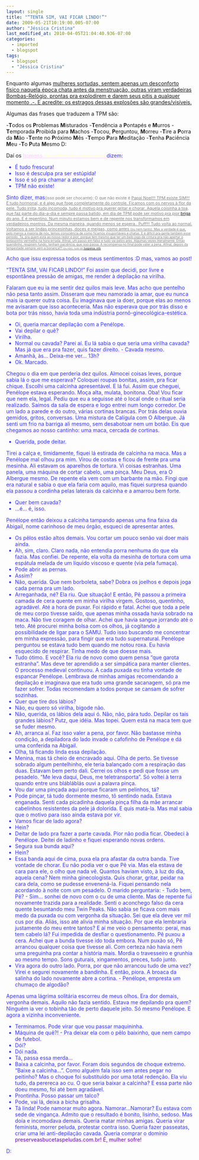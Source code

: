 ```yaml
---
layout: single
title: "“TENTA SIM, VAI FICAR LINDO!”"
date: 2009-05-21T10:19:00.005-07:00
author: "Jéssica Cristina"
last_modified_at: 2010-04-05T21:04:40.936-07:00
categories:
  - imported
  - blogspot
tags:
  - blogspot
  - "Jéssica Cristina"
---
```


Enquanto algumas <span style="text-decoration: underline;">mulheres <span style="text-decoration: underline;">sortudas, sentem apenas um desconforto físico naquela época chata antes da menstruação, outras viram verdadeiras Bombas-Relógio, prontas pra explodirem e darem seus pitis a qualquer momento .-.  E acredite: os estragos dessas explosões são grandes/visíveis.
  
 Algumas das frases que traduzem a TPM são:

 
 -**T**odos os **P**roblemas **M**isturados
 -**T**endência a **P**ontapés e **M**urros
 -**T**emporada **P**roibida para **M**achos
 -**T**ocou, **P**erguntou, **M**orreu
 -**T**ire a **P**orra da **M**ão
 -**T**ente no **P**róximo **M**ês
 -**T**empo **P**ara **M**editação
 -**T**enha **P**aciência **M**eu
 -**T**o **P**uta **M**esmo
  D:


  <span id="more-3395"> 
Daí os<span style="color: rgb(255, 204, 255);"> <span style="text-decoration: underline; color: rgb(255, 204, 255);">homens<span style="color: rgb(51, 51, 255);"> <strike style="color: rgb(255, 255, 204);">incrivelmente insensíveis</strike> dizem:
  
 - É tudo frescura!
 - Isso é desculpa pra ser estúpida!
 - Isso é só pra chamar a atenção!
 - TPM não existe!
  
 Sinto dizer, mas<span style="color: rgb(128, 128, 128);font-size:78%;">(isso pode ser chocante):
 O que não existe é <span style="text-decoration: underline;">Papai Noel!!! TPM existe SIM!!!
 É tudo hormonal, e é algo que foge completamente do controle.
 Ficamos com os nervos à flor da pele. Tudo irrita, tudo incomoda, tudo é motivo pra querer gritar e chorar.
 Aquela coisinha a toa, que faz parte do dia-a-dia e sempre passa batido, em dia de TPM pode ser motivo pra pior <a href="http://www.suspensa.info/tag/briga/" title="briga">briga</a> do ano.
 E é repentino. Num minuto estamos bem e de repente nos transformamos em verdadeiros montros.
 Da mesma maneira, quando menos se espera.. Puff!!! Tudo volta ao normal. Voltamos a ser lindas princesinhas, doces e meigas, como antes <span style="color: rgb(128, 128, 128);font-size:78%;">(ou nem tanto).
 Mas a verdade é que, pelo menos a maioria de nós, temos consciência de como ficamos insuportáveis e chatas. E é difícil pra gente também esse período.
 Tá, pra quem está ao nosso redor é pior, porque tem mesmo que ter um belo jogo de cintura pra não apertar o botãozinho vermelho na hora errada. Afinal, um passo em falso e tudo vai pelos ares. Algumas vezes literalmente.
 Então queridinho, respirem fundo, tenham paciência, que isso passa.
A recompensa no final pode valer a pena. Afinal, depois da tempestade sempre vem a bonança!!! <span style="color: rgb(128, 128, 128);font-size:78%;">(ou não).
tudo do <a href="http://www.suspensa.info/">Suspensa. info</a>

Acho que issu expressa todos os meus sentimentos :D                                                                      mas, vamos ao post!







“TENTA SIM, VAI FICAR LINDO!” Foi assim que decidi, por livre e espontânea pressão de amigas, me render à depilação na virilha.

Falaram que eu ia me sentir dez quilos mais leve. Mas acho que pentelho não pesa tanto assim. Disseram que meu namorado ia amar, que eu nunca mais ia querer outra coisa. Eu imaginava que ia doer, porque elas ao menos me avisaram que isso aconteceria. Mas não esperava que por trás disso e bota por trás nisso, havia toda uma indústria pornô-ginecológica-estética.

- Oi, queria marcar depilação com a Penélope.
- Vai depilar o quê?
- Virilha.
- Normal ou cavada?
Parei aí. Eu lá sabia o que seria uma virilha cavada? Mas já que era pra fazer, quis fazer direito. - Cavada mesmo.
- Amanhã, às… Deixa-me ver… 13h?
- Ok. Marcado.

Chegou o dia em que perderia dez quilos. Almocei coisas leves, porque sabia lá o que me esperava? Coloquei roupas bonitas, assim, pra ficar chique. Escolhi uma calcinha apresentável. E lá fui. Assim que cheguei, Penélope estava esperando. Moça alta, mulata, bonitona. Oba! Vou ficar que nem ela, legal. Pediu que eu a seguisse até o local onde o ritual seria realizado. Saímos da sala de espera e logo entrei num longo corredor. De um lado a parede e do outro, várias cortinas brancas. Por trás delas ouvia gemidos, gritos, conversas. Uma mistura de Calígula com O Albergue. Já senti um frio na barriga ali mesmo, sem desabotoar nem um botão. Eis que chegamos ao nosso cantinho: uma maca, cercada de cortinas.
- Querida, pode deitar.

<span class="fullpost">Tirei a calça e, timidamente, fiquei lá estirada de calcinha na maca. Mas a Penélope mal olhou pra mim. Virou de costas e ficou de frente pra uma mesinha. Ali estavam os aparelhos de tortura. Vi coisas estranhas. Uma panela, uma máquina de cortar cabelo, uma pinça. Meu Deus, era O Albergue mesmo. De repente ela vem com um barbante na mão. Fingi que era natural e sabia o que ela faria com aquilo, mas fiquei surpresa quando ela passou a cordinha pelas laterais da calcinha e a amarrou bem forte.
- Quer bem cavada?
- …é… é, isso.

Penélope então deixou a calcinha tampando apenas uma fina faixa da Abigail, nome carinhoso de meu órgão, esqueci de apresentar antes.
- Os pêlos estão altos demais. Vou cortar um pouco senão vai doer mais ainda.
- Ah, sim, claro. Claro nada, não entendia porra nenhuma do que ela fazia. Mas confiei. De repente, ela volta da mesinha de tortura com uma espátula melada de um líquido viscoso e quente (via pela fumaça).
- Pode abrir as pernas.
- Assim?
- Não, querida. Que nem borboleta, sabe? Dobra os joelhos e depois joga cada perna pra um lado.
- Arreganhada, né? Ela riu. Que situação!
E então, Pê passou a primeira camada de cera quente em minha virilha virgem. Gostoso, quentinho, agradável. Até a hora de puxar. Foi rápido e fatal. Achei que toda a pele de meu corpo tivesse saído, que apenas minha ossada havia sobrado na maca. Não tive coragem de olhar. Achei que havia sangue jorrando até o teto. Até procurei minha bolsa com os olhos, já cogitando a possibilidade de ligar para o SAMU. Tudo isso buscando me concentrar em minha expressão, para fingir que era tudo supernatural. Penélope perguntou se estava tudo bem quando me notou roxa. Eu havia esquecido de respirar. Tinha medo de que doesse mais.
- Tudo ótimo. E você?
Ela riu de novo como quem pensa “que garota estranha”. Mas deve ter aprendido a ser simpática para manter clientes. O processo medieval continuou. A cada puxada eu tinha vontade de espancar Penélope. Lembrava de minhas amigas recomendando a depilação e imaginava que era tudo uma grande sacanagem, só pra me fazer sofrer. Todas recomendam a todos porque se cansam de sofrer sozinhas.
- Quer que tire dos lábios?
- Não, eu quero só virilha, bigode não.
- Não, querida, os lábios dela aqui ó. Não, não, pára tudo. Depilar os tais grandes lábios? Putz, que idéia. Mas topei. Quem está na maca tem que se fuder mesmo.
- Ah, arranca aí. Faz isso valer a pena, por favor. Não bastasse minha condição, a depiladora do lado invade o cafofinho de Penélope e dá uma conferida na Abigail.
- Olha, tá ficando linda essa depilação.
- Menina, mas tá cheio de encravado aqui. Olha de perto. Se tivesse sobrado algum pentelhinho, ele teria balançado com a respiração das duas. Estavam bem perto dali. Cerrei os olhos e pedi que fosse um pesadelo. “Me leva daqui, Deus, me teletransporta”. Só voltei à terra quando entre uns blábláblás ouvi a palavra pinça.
- Vou dar uma pinçada aqui porque ficaram um pelinhos, tá?
- Pode pinçar, tá tudo dormente mesmo, tô sentindo nada. Estava enganada. Senti cada picadinha daquela pinça filha da mãe arrancar cabelinhos resistentes da pele já dolorida. E quis matá-la. Mas mal sabia que o motivo para isso ainda estava por vir.
- Vamos ficar de lado agora?
- Hein?
- Deitar de lado pra fazer a parte cavada. Pior não podia ficar. Obedeci à Penélope. Deitei de ladinho e fiquei esperando novas ordens.
- Segura sua bunda aqui?
- Hein?
- Essa banda aqui de cima, puxa ela pra afastar da outra banda. Tive vontade de chorar. Eu não podia ver o que Pê via. Mas ela estava de cara para ele, o olho que nada vê. Quantos haviam visto, à luz do dia, aquela cena? Nem minha ginecologista. Quis chorar, gritar, peidar na cara dela, como se pudesse envenená-la. Fiquei pensando nela acordando à noite com um pesadelo. O marido perguntaria: - Tudo bem, Pê? - Sim… sonhei de novo com o cu de uma cliente. Mas de repente fui novamente trazida para a realidade.
Senti o aconchego falso da cera quente besuntando meu Twin Peaks. Não sabia se ficava com mais medo da puxada ou com vergonha da situação. Sei que ela deve ver mil cus por dia. Aliás, isso até alivia minha situação. Por que ela lembraria justamente do meu entre tantos? E aí me veio o pensamento: peraí, mas tem cabelo lá? Fui impedida de desfiar o questionamento. Pê puxou a cera. Achei que a bunda tivesse ido toda embora. Num puxão só, Pê arrancou qualquer coisa que tivesse ali. Com certeza não havia nem uma preguinha pra contar a história mais. Mordia o travesseiro e grunhia ao mesmo tempo. Sons guturais, xingamentos, preces, tudo junto.
- Vira agora do outro lado. Porra, por que não arrancou tudo de uma vez? Virei e segurei novamente a bandinha. E então, piora. A broaca da salinha do lado novamente abre a cortina. - Penélope, empresta um chumaço de algodão?

Apenas uma lágrima solitária escorreu de meus olhos. Era dor demais, vergonha demais. Aquilo não fazia sentido. Estava me depilando pra quem? Ninguém ia ver o tobinha tão de perto daquele jeito. Só mesmo Penélope. E agora a vizinha inconveniente.
- Terminamos. Pode virar que vou passar maquininha.
- Máquina de quê?! - Pra deixar ela com o pêlo baixinho, que nem campo de futebol.
- Dói?
- Dói nada.
- Tá, passa essa merda…
- Baixa a calcinha, por favor. Foram dois segundos de choque extremo. “Baixe a calcinha…”. Como alguém fala isso sem antes pegar no peitinho? Mas o choque foi substituído por uma total redenção. Ela viu tudo, da perereca ao cu. O que seria baixar a calcinha? E essa parte não doeu mesmo, foi até bem agradável.
- Prontinha. Posso passar um talco?
- Pode, vai lá, deixa a bicha grisalha.
- Tá linda! Pode namorar muito agora. Namorar…Namorar? Eu estava com sede de vingança. Admito que o resultado é bonito, lisinho, sedoso. Mas doía e incomodava demais. Queria matar minhas amigas. Queria virar feminista, morrer peluda, protestar contra isso. Queria fazer passeatas, criar uma lei anti-depilação cavada. Queria comprar o domínio <span style="color: rgb(102, 0, 204);">preserveasbucetaspeludas.com.br! É, mulher sofre!




D:<span class="fullpost">